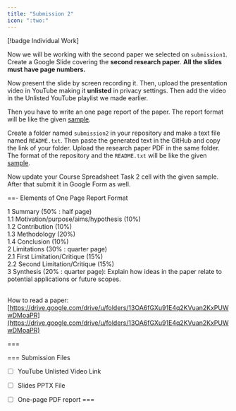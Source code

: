 ```yaml
---
title: "Submission 2"
icon: ":two:"
---
```


[!badge Individual Work]

Now we will be working with the second paper we selected on `submission1`. Create a Google Slide covering the **second research paper**. **All the slides must have page numbers.**

Now present the slide by screen recording it. Then, upload the presentation video in YouTube making it **unlisted** in privacy settings. Then add the video in the Unlisted YouTube playlist we made earlier.

Then you have to write an one page report of the paper. The report format will be like the given [sample](https://github.com/errhythm/CSE123/blob/main/submission1/Report.pdf).

Create a folder named `submission2` in your repository and make a text file named `README.txt`. Then paste the generated text in the GitHub and copy the link of your folder. Upload the research paper PDF in the same folder. The format of the repository and the `README.txt` will be like the given [sample](https://github.com/errhythm/CSE123/tree/main/submission2).

Now update your Course Spreadsheet Task 2 cell with the given sample. After that submit it in Google Form as well.

==- Elements of One Page Report Format

1 Summary (50% : half page) <br>
1.1 Motivation/purpose/aims/hypothesis (10%) <br>
1.2 Contribution (10%) <br>
1.3 Methodology (20%) <br>
1.4 Conclusion (10%) <br>
2 Limitations (30% : quarter page) <br>
2.1 First Limitation/Critique (15%) <br>
2.2 Second Limitation/Critique (15%) <br>
3 Synthesis (20% : quarter page): Explain how ideas in the paper relate to potential applications or future scopes. <br><br>

How to read a paper: <br>
[https://drive.google.com/drive/u/folders/13OA6fGXu91E4q2KVuan2KxPUWwDMoaPR](https://drive.google.com/drive/u/folders/13OA6fGXu91E4q2KVuan2KxPUWwDMoaPR)

===

=== Submission Files
- [ ] YouTube Unlisted Video Link
- [ ] Slides PPTX File
- [ ] One-page PDF report
===


